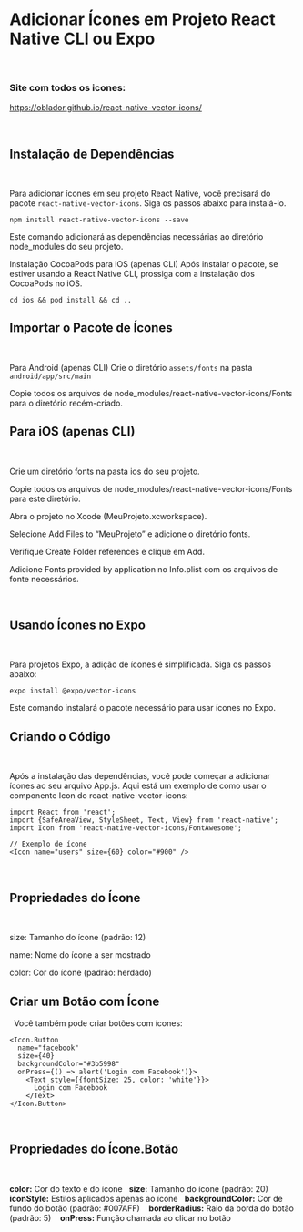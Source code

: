 # Adicionar Ícones em Projeto React Native CLI ou Expo
&nbsp;


### Site com todos os icones: 
https://oblador.github.io/react-native-vector-icons/

&nbsp;

## Instalação de Dependências

&nbsp;

Para adicionar ícones em seu projeto React Native, você precisará do pacote `react-native-vector-icons`. Siga os passos abaixo para instalá-lo.
&#8203;

```
npm install react-native-vector-icons --save
```

Este comando adicionará as dependências necessárias ao diretório node_modules do seu projeto.

Instalação CocoaPods para iOS (apenas CLI)
Após instalar o pacote, se estiver usando a React Native CLI, prossiga com a instalação dos CocoaPods no iOS.

```
cd ios && pod install && cd ..
```

## Importar o Pacote de Ícones

&nbsp;

Para Android (apenas CLI)
Crie o diretório `assets/fonts` na pasta `android/app/src/main`

Copie todos os arquivos de node_modules/react-native-vector-icons/Fonts para o diretório recém-criado.

## Para iOS (apenas CLI)
&nbsp;

Crie um diretório fonts na pasta ios do seu projeto.

Copie todos os arquivos de node_modules/react-native-vector-icons/Fonts para este diretório.

Abra o projeto no Xcode (MeuProjeto.xcworkspace).

Selecione Add Files to “MeuProjeto” e adicione o diretório fonts.

Verifique Create Folder references e clique em Add.

Adicione Fonts provided by application no Info.plist com os arquivos de fonte necessários.

&#8203;

## Usando Ícones no Expo

&nbsp;

Para projetos Expo, a adição de ícones é simplificada. Siga os passos abaixo:

```
expo install @expo/vector-icons
```

Este comando instalará o pacote necessário para usar ícones no Expo.
&#8203;

## Criando o Código

&nbsp;

Após a instalação das dependências, você pode começar a adicionar ícones ao seu arquivo App.js. Aqui está um exemplo de como usar o componente Icon do react-native-vector-icons:

```
import React from 'react';
import {SafeAreaView, StyleSheet, Text, View} from 'react-native';
import Icon from 'react-native-vector-icons/FontAwesome';

// Exemplo de ícone
<Icon name="users" size={60} color="#900" />
```

&#8203;

## Propriedades do Ícone

&nbsp;

size: Tamanho do ícone (padrão: 12)

name: Nome do ícone a ser mostrado

color: Cor do ícone (padrão: herdado)
&#8203;

## Criar um Botão com Ícone

&nbsp;
Você também pode criar botões com ícones:

```
<Icon.Button
  name="facebook"
  size={40}
  backgroundColor="#3b5998"
  onPress={() => alert('Login com Facebook')}>
    <Text style={{fontSize: 25, color: 'white'}}>
      Login com Facebook
    </Text>
</Icon.Button>
```
&#8203;

## Propriedades do Ícone.Botão
&nbsp;

**color:** Cor do texto e do ícone
&nbsp;
&#8203;
**size:** Tamanho do ícone (padrão: 20)
&nbsp;
&#8203;
**iconStyle:** Estilos aplicados apenas ao ícone
&nbsp;
&#8203;
**backgroundColor:** Cor de fundo do botão (padrão: #007AFF)
&nbsp;
&#8203;
**borderRadius:** Raio da borda do botão (padrão: 5)
&nbsp;
&#8203;
**onPress:** Função chamada ao clicar no botão
&nbsp;
&#8203;
